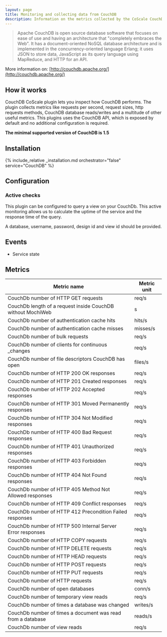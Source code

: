 ```yaml
---
layout: page
title: Monitoring and collecting data from CouchDB
description: Information on the metrics collected by the CoScale CouchDB plugin.
---
```


> Apache CouchDB is open source database software that focuses on ease of use and having an architecture that "completely embraces the Web". It has a document-oriented NoSQL database architecture and is implemented in the concurrency-oriented language Erlang; it uses JSON to store data, JavaScript as its query language using MapReduce, and HTTP for an API.

More information on: [http://couchdb.apache.org/](http://couchdb.apache.org/)

## How it works

CouchDB CoScale plugin lets you inspect how CouchDB performs. The plugin collects metrics like requests per second, request sizes, http requests methods, CouchDB database reads/writes and a multitude of other useful metrics. This plugins uses the CouchDB API, which is exposed by default and no additional configuration is required.

**The minimal supported version of CouchDB is 1.5**

## Installation

{% include_relative _installation.md orchestrator="false" service="CouchDB" %}

## Configuration

### Active checks

This plugin can be configured to query a view on your CouchDb. This active monitoring allows us to calculate the uptime of the service and the response time of the query.

A database, username, password, design id and view id should be provided.

## Events

* Service state

## Metrics

| Metric name                                                 | Metric unit |
|-------------------------------------------------------------|-------------|
| CouchDb number of HTTP GET requests                         | req/s       |
| CouchDb length of a request inside CouchDB without MochiWeb | s           |
| CouchDb number of authentication cache hits                 | hits/s      |
| CouchDb number of authentication cache misses               | misses/s    |
| CouchDb number of bulk requests                             | req/s       |
| CouchDb number of clients for continuous _changes           | req/s       |
| CouchDb number of file descriptors CouchDB has open         | files/s     |
| CouchDb number of HTTP 200 OK responses                     | req/s       |
| CouchDb number of HTTP 201 Created responses                | req/s       |
| CouchDb number of HTTP 202 Accepted responses               | req/s       |
| CouchDb number of HTTP 301 Moved Permanently responses      | req/s       |
| CouchDb number of HTTP 304 Not Modified responses           | req/s       |
| CouchDb number of HTTP 400 Bad Request responses            | req/s       |
| CouchDb number of HTTP 401 Unauthorized responses           | req/s       |
| CouchDb number of HTTP 403 Forbidden responses              | req/s       |
| CouchDb number of HTTP 404 Not Found responses              | req/s       |
| CouchDb number of HTTP 405 Method Not Allowed responses     | req/s       |
| CouchDb number of HTTP 409 Conflict responses               | req/s       |
| CouchDb number of HTTP 412 Precondition Failed responses    | req/s       |
| CouchDb number of HTTP 500 Internal Server Error responses  | req/s       |
| CouchDb number of HTTP COPY requests                        | req/s       |
| CouchDb number of HTTP DELETE requests                      | req/s       |
| CouchDb number of HTTP HEAD requests                        | req/s       |
| CouchDb number of HTTP POST requests                        | req/s       |
| CouchDb number of HTTP PUT requests                         | req/s       |
| CouchDb number of HTTP requests                             | req/s       |
| CouchDb number of open databases                            | conn/s      |
| CouchDb number of temporary view reads                      | req/s       |
| CouchDb number of times a database was changed              | writes/s    |
| CouchDb number of times a document was read from a database | reads/s     |
| CouchDb number of view reads                                | req/s       |
